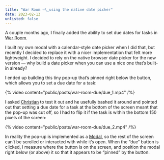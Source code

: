 ```yaml
---
title: "War Room —\_using the native date picker"
date: 2023-02-13
unlisted: false
---
```


A couple months ago, I finally added the ability to set due dates for tasks in [War Room](https://war.elk.sh).

I built my own modal with a calendar-style date picker when I did that, but recently I decided to replace it with a nicer implementation that felt more lightweight. I decided to rely on the native browser date picker for the new version — why build a date picker when you can use a nice one that’s built-in already?

I ended up building this tiny pop-up that’s pinned right below the button, which allows you to set a due date for a task:

{% video content="public/posts/war-room-due/due_1.mp4" /%}

I asked [Christian](https://cbernier.com/) to test it out and he usefully bashed it around and pointed out that setting a due date for a task at the bottom of the screen meant that the pop-up was cut off, so I had to flip it if the task is within the bottom 150 pixels of the screen:

{% video content="public/posts/war-room-due/due_2.mp4" /%}

In reality the pop-up is implemented as a [Modal](https://headlessui.com/react/dialog), so the rest of the screen can’t be scrolled or interacted with while it’s open. When the “due”&nbsp;button is clicked, I measure where the button is on the screen, and position the modal right below (or above) it so that it appears to be “pinned”&nbsp;by the button.
